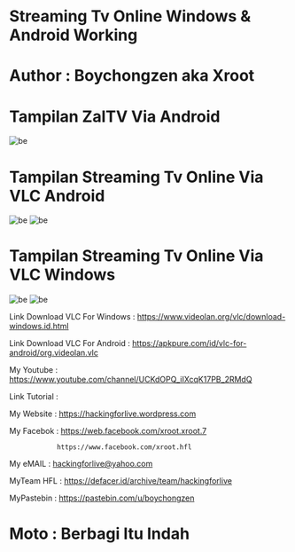 # Streaming Tv Online Windows & Android Working 

# Author : Boychongzen aka Xroot

# Tampilan ZalTV Via Android
![be](https://raw.githubusercontent.com/boychongzen18/IPTV-M3U-Playlist/master/zaltvandroid.jpg)
# Tampilan Streaming Tv Online Via VLC Android
![be](https://raw.githubusercontent.com/boychongzen18/IPTV-M3U-Playlist/master/andro.jpg)
![be](https://raw.githubusercontent.com/boychongzen18/IPTV-M3U-Playlist/master/andro1.jpg)
# Tampilan Streaming Tv Online Via VLC Windows 
![be](https://raw.githubusercontent.com/boychongzen18/IPTV-M3U-Playlist/master/list.jpg)
![be](https://raw.githubusercontent.com/boychongzen18/IPTV-M3U-Playlist/master/vlc.jpg)

Link Download VLC For Windows : https://www.videolan.org/vlc/download-windows.id.html

Link Download VLC For Android : https://apkpure.com/id/vlc-for-android/org.videolan.vlc

My Youtube    : https://www.youtube.com/channel/UCKdOPQ_iIXcqK17PB_2RMdQ

Link Tutorial : 

My Website    : https://hackingforlive.wordpress.com

My Facebok    : https://web.facebook.com/xroot.xroot.7

                https://www.facebook.com/xroot.hfl

My eMAIL      : hackingforlive@yahoo.com

MyTeam HFL    : https://defacer.id/archive/team/hackingforlive

MyPastebin     : https://pastebin.com/u/boychongzen

# Moto : Berbagi Itu Indah
